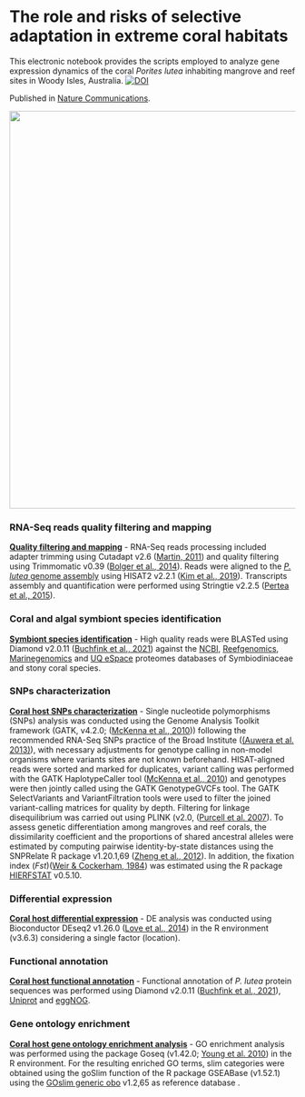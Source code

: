 # The role and risks of selective adaptation in extreme coral habitats  

This electronic notebook provides the scripts employed to analyze gene expression dynamics of the coral _Porites lutea_ inhabiting mangrove and reef sites 
in Woody Isles, Australia.  [![DOI](https://zenodo.org/badge/568732544.svg)](https://zenodo.org/badge/latestdoi/568732544)

Published in [Nature Communications](https://doi.org/10.1038/s41467-023-39651-7).

<p align="center">
<img src="https://github.com/fscucchia/Plutea_mangrove_reef/blob/main/media/Site_map_reduced.png?raw=true" width="700"/>
</p>

### RNA-Seq reads quality filtering and mapping

**[Quality filtering and mapping](https://github.com/fscucchia/Plutea_mangrove_reef/tree/main/Filtering_and_Mapping)** - RNA-Seq reads processing included adapter trimming using Cutadapt v2.6 ([Martin, 2011](https://doi.org/10.14806/ej.17.1.200)) and quality filtering using Trimmomatic v0.39 ([Bolger et al., 2014](https://doi.org/10.1093/bioinformatics/btu170)). Reads were aligned to the [_P. lutea_ genome assembly](http://refuge2020.reefgenomics.org/) using HISAT2 v2.2.1 ([Kim et al., 2019](https://www.nature.com/articles/s41587-019-0201-4)). Transcripts assembly and quantification were performed using Stringtie v2.2.5 ([Pertea et al., 2015](https://www.nature.com/articles/nbt.3122)).

### Coral and algal symbiont species identification

**[Symbiont species identification](https://github.com/fscucchia/Plutea_mangrove_reef/tree/main/Species_Identification)** - High quality reads were BLASTed using Diamond v2.0.11 ([Buchfink et al., 2021](https://www.nature.com/articles/s41592-021-01101-x)) against the [NCBI](https://www.ncbi.nlm.nih.gov/), [Reefgenomics](http://reefgenomics.org/), [Marinegenomics](https://marinegenomics.oist.jp/gallery) and [UQ eSpace](https://espace.library.uq.edu.au/view/UQ:f1b3a11) proteomes databases of Symbiodiniaceae and stony coral species.

### SNPs characterization

**[Coral host SNPs characterization](https://github.com/fscucchia/Plutea_mangrove_reef/tree/main/SNPs_Detection)** - Single nucleotide polymorphisms (SNPs) analysis was conducted using the Genome Analysis Toolkit framework (GATK, v4.2.0; ([McKenna et al., 2010](https://doi.org/10.1101/gr.107524.110))) following the recommended RNA-Seq SNPs practice of the Broad Institute ([(Auwera et al. 2013)](https://currentprotocols.onlinelibrary.wiley.com/doi/10.1002/0471250953.bi1110s43)), with necessary adjustments for genotype calling in non-model organisms where variants sites are not known beforehand. HISAT-aligned reads were sorted and marked for duplicates, variant calling was performed with the GATK HaplotypeCaller tool ([McKenna et al., 2010](https://doi.org/10.1101/gr.107524.110)) and genotypes were then jointly called using the GATK GenotypeGVCFs tool. The GATK SelectVariants and VariantFiltration tools were used to filter the joined variant-calling matrices for quality by depth. Filtering for linkage disequilibrium was carried out using PLINK (v2.0, ([Purcell et al. 2007](https://www.cell.com/ajhg/fulltext/S0002-9297(07)61352-4)).
To assess genetic differentiation among mangroves and reef corals, the dissimilarity coefficient and the proportions of shared ancestral alleles were estimated by computing pairwise identity-by-state distances using the SNPRelate R package v1.20.1,69 ([Zheng et al., 2012](https://www.ncbi.nlm.nih.gov/pmc/articles/PMC3519454/)). 
In addition, the fixation index (_Fst_)([Weir & Cockerham, 1984](https://doi.org/10.1111/j.1558-5646.1984.tb05657.x)) was estimated using the R package [HIERFSTAT](https://cran.r-project.org/web/packages/hierfstat/index.html) v0.5.10. 

### Differential expression

**[Coral host differential expression](https://github.com/fscucchia/Plutea_mangrove_reef/tree/main/Differential_Gene_Expression)** - DE analysis was conducted using Bioconductor DEseq2 v1.26.0 ([Love et al., 2014](https://doi.org/10.1186/s13059-014-0550-8)) in the R environment (v3.6.3) considering a single factor (location).

### Functional annotation

**[Coral host functional annotation](https://github.com/fscucchia/Plutea_mangrove_reef/tree/main/Functional_Annotation)** - Functional annotation of _P. lutea_ protein sequences was performed using Diamond v2.0.11 ([Buchfink et al., 2021](https://www.nature.com/articles/s41592-021-01101-x)), [Uniprot](https://www.uniprot.org/id-mapping/) and [eggNOG](http://eggnog-mapper.embl.de/).

### Gene ontology enrichment

**[Coral host gene ontology enrichment analysis](https://github.com/fscucchia/Plutea_mangrove_reef/tree/main/Functional_Enrichment)** - GO enrichment analysis was performed using the package Goseq (v1.42.0; [Young et al. 2010](https://genomebiology.biomedcentral.com/articles/10.1186/gb-2010-11-2-r14)) in the R environment. For the resulting enriched GO terms, slim categories were obtained using the goSlim function of the R package GSEABase (v1.52.1) using the [GOslim generic obo](http://current.geneontology.org/ontology/subsets/goslim_generic.obo) v1.2,65 as reference database .
